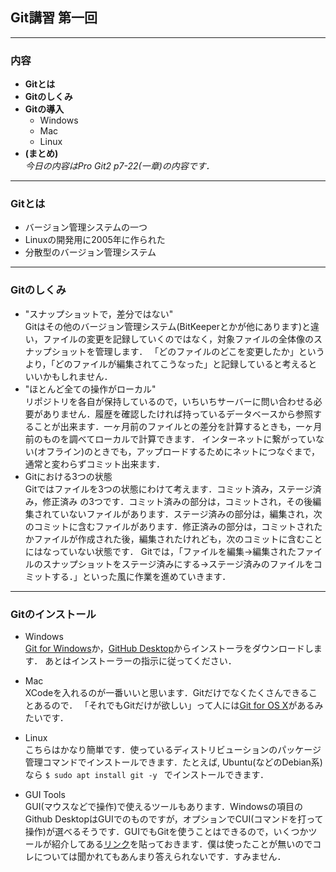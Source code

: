 ## Git講習 第一回
-----------
### 内容
- **Gitとは**
- **Gitのしくみ**
- **Gitの導入**
    - Windows
    - Mac
    - Linux
- **(まとめ)**  
*今日の内容はPro Git2 p7-22(一章)の内容です．*
-----------
### Gitとは
- バージョン管理システムの一つ
- Linuxの開発用に2005年に作られた
- 分散型のバージョン管理システム
----------
### Gitのしくみ
- "スナップショットで，差分ではない"  
    Gitはその他のバージョン管理システム(BitKeeperとかが他にあります)と違い，ファイルの変更を記録していくのではなく，対象ファイルの全体像のスナップショットを管理します．
    「どのファイルのどこを変更したか」というより，「どのファイルが編集されてこうなった」と記録していると考えるといいかもしれません．
- "ほとんど全ての操作がローカル"  
    リポジトリを各自が保持しているので，いちいちサーバーに問い合わせる必要がありません．履歴を確認したければ持っているデータベースから参照することが出来ます．一ヶ月前のファイルとの差分を計算するときも，一ヶ月前のものを調べてローカルで計算できます．
    インターネットに繋がっていない(オフライン)のときでも，アップロードするためにネットにつなぐまで，通常と変わらずコミット出来ます．
- Gitにおける3つの状態  
    Gitではファイルを3つの状態にわけて考えます．コミット済み，ステージ済み，修正済み の3つです．コミット済みの部分は，コミットされ，その後編集されていないファイルがあります．ステージ済みの部分は，編集され，次のコミットに含むファイルがあります．修正済みの部分は，コミットされたかファイルが作成された後，編集されたけれども，次のコミットに含むことにはなっていない状態です．  Gitでは，「ファイルを編集→編集されたファイルのスナップショットをステージ済みにする→ステージ済みのファイルをコミットする．」といった風に作業を進めていきます．
-----------
### Gitのインストール
- Windows  
[Git for Windows](http://git-scm.com/download/win)か，[GitHub Desktop](https://windows.github.com)からインストーラをダウンロードします．  あとはインストーラーの指示に従ってください．
- Mac  
XCodeを入れるのが一番いいと思います．Gitだけでなくたくさんできることあるので．  「それでもGitだけが欲しい」って人には[Git for OS X](https://git-scm.com/download/mac)があるみたいです．
- Linux  
こちらはかなり簡単です．使っているディストリビューションのパッケージ管理コマンドでインストールできます．たとえば, Ubuntu(などのDebian系)なら `$ sudo apt install git -y ` でインストールできます．

- GUI Tools  
GUI(マウスなどで操作)で使えるツールもあります．Windowsの項目のGithub DesktopはGUIでのものですが，オプションでCUI(コマンドを打って操作)が選べるそうです．GUIでもGitを使うことはできるので，いくつかツールが紹介してある[リンク](https://git-scm.com/downloads/guis)を貼っておきます．僕は使ったことが無いのでコレについては聞かれてもあんまり答えられないです．すみません．